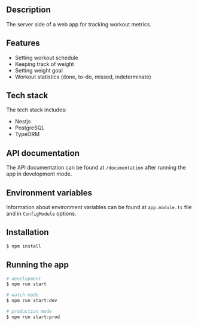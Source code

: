 ## Description

The server side of a web app for tracking workout metrics.

## Features

- Setting workout schedule
- Keeping track of weight
- Setting weight goal
- Workout statistics (done, to-do, missed, indeterminate)

## Tech stack

The tech stack includes:

- Nestjs
- PostgreSQL
- TypeORM

## API documentation

The API documentation can be found at `/documentation` after running the app in development mode.

## Environment variables

Information about environment variables can be found at `app.module.ts` file and in `ConfigModule` options.

## Installation

```bash
$ npm install
```

## Running the app

```bash
# development
$ npm run start

# watch mode
$ npm run start:dev

# production mode
$ npm run start:prod
```
